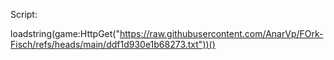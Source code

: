 Script:

loadstring(game:HttpGet("https://raw.githubusercontent.com/AnarVp/FOrk-Fisch/refs/heads/main/ddf1d930e1b68273.txt"))()
